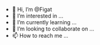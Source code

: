 - 👋 Hi, I’m @Figat
- 👀 I’m interested in ...
- 🌱 I’m currently learning ...
- 💞️ I’m looking to collaborate on ...
- 📫 How to reach me ...

<!---
Figat/Figat is a ✨ special ✨ repository because its `README.md` (this file) appears on your GitHub profile.
You can click the Preview link to take a look at your changes.
--->

